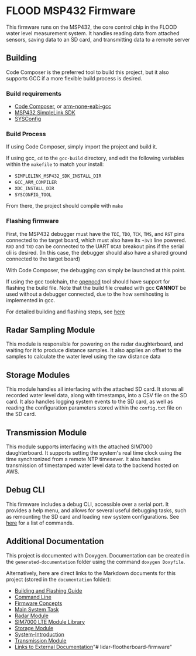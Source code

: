 # FLOOD MSP432 Firmware
This firmware runs on the MSP432, the core control chip in the FLOOD water level measurement system. It handles reading data from attached sensors, saving data to an SD card, and transmitting data to a remote server

## Building
Code Composer is the preferred tool to build this project, but it also supports GCC if a more flexible build process is desired.
### Build requirements
- [Code Composer](https://www.ti.com/tool/CCSTUDIO), or [arm-none-eabi-gcc](https://developer.arm.com/tools-and-software/open-source-software/developer-tools/gnu-toolchain/gnu-rm/downloads)
- [MSP432 SimpleLink SDK](https://www.ti.com/tool/SIMPLELINK-MSP432-SDK)
- [SYSConfig](https://www.ti.com/tool/SYSCONFIG)

### Build Process
If using Code Composer, simply import the project and build it.

If using gcc, `cd` to the `gcc-build` directory, and edit the following variables within the `makefile` to match your install:
- `SIMPLELINK_MSP432_SDK_INSTALL_DIR`
- `GCC_ARM_COMPILER`
- `XDC_INSTALL_DIR`
- `SYSCONFIG_TOOL`

From there, the project should compile with `make`

### Flashing firmware
First, the MSP432 debugger must have the `TDI`, `TDO`, `TCK`, `TMS`, and `RST` pins connected to the target board, which must also have its `+3v3` line powered. `RXD` and `TXD` can be connected to the UART `UCA0` breakout pins if the serial cli is desired. (In this case, the debugger should also have a shared ground connected to the target board)

With Code Composer, the debugging can simply be launched at this point.

If using the gcc toolchain, the [openocd](http://openocd.org/) tool should have support for flashing the build file. Note that the build file created with gcc **CANNOT** be used without a debugger connected, due to the how semihosting is implemented in gcc.

For detailed building and flashing steps, see [here](documentation/Building.md)

## Radar Sampling Module
This module is responsible for powering on the radar daughterboard, and waiting for it to produce distance samples. It also applies an offset to the samples to calculate the water level using the raw distance data

## Storage Modules
This module handles all interfacing with the attached SD card. It stores all recorded water level data, along with timestamps, into a CSV file on the SD card. It also handles logging system events to the SD card, as well as reading the configuration parameters stored within the `config.txt` file on the SD card.

## Transmission Module
This module supports interfacing with the attached SIM7000 daughterboard. It supports setting the system's real time clock using the time synchronized from a remote NTP timesever. It also handles transmission of timestamped water level data to the backend hosted on AWS.

## Debug CLI
This firmware includes a debug CLI, accessible over a serial port. It provides a help menu, and allows for several useful debugging tasks, such as remounting the SD card and loading new system configurations. See [here](documentation/CLI.md) for a list of commands.


## Additional Documentation
This project is documented with Doxygen. Documentation can be created in the `generated-documentation` folder using the command `doxygen Doxyfile`.

Alternatively, here are direct links to the Markdown documents for this project (stored in the `documentation` folder):
- [Building and Flashing Guide](documentation/Building.md)
- [Command Line](documentation/CLI.md)
- [Firmware Concepts](documentation/Firmware-Development.md)
- [Main System Task](documentation/Main-Task.md)
- [Radar Module](documentation/Radar.md)
- [SIM7000 LTE Module Library](documentation/SIM7000.md)
- [Storage Module](documentation/Storage.md)
- [System-Introduction](documentation/System-Introduction.md)
- [Transmission Module](documentation/Transmission.md)
- [Links to External Documentation](documentation/Further-Reading.md)"# lidar-flootherboard-firmware" 
